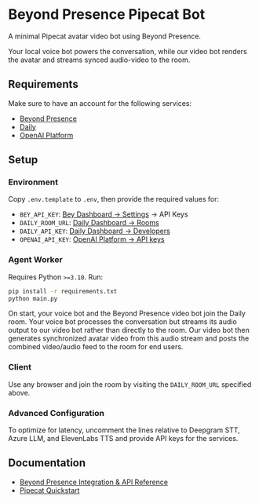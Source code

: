 # Beyond Presence Pipecat Bot

A minimal Pipecat avatar video bot using Beyond Presence.

Your local voice bot powers the conversation, while our video bot renders the avatar and streams synced audio-video to the room.

## Requirements

Make sure to have an account for the following services:

- [Beyond Presence](https://app.bey.chat)
- [Daily](https://www.daily.co)
- [OpenAI Platform](https://platform.openai.com)

## Setup

### Environment

Copy `.env.template` to `.env`, then provide the required values for:

- `BEY_API_KEY`: [Bey Dashboard -> Settings](https://app.bey.chat/settings) -> API Keys
- `DAILY_ROOM_URL`: [Daily Dashboard -> Rooms](https://dashboard.daily.co/rooms)
- `DAILY_API_KEY`: [Daily Dashboard -> Developers](https://dashboard.daily.co/developers)
- `OPENAI_API_KEY`: [OpenAI Platform -> API keys](https://platform.openai.com/settings/organization/api-keys)

### Agent Worker

Requires Python `>=3.10`. Run:

```sh
pip install -r requirements.txt
python main.py
```

On start, your voice bot and the Beyond Presence video bot join the Daily room.
Your voice bot processes the conversation but streams its audio output to our video bot rather than directly to the room.
Our video bot then generates synchronized avatar video from this audio stream and posts the combined video/audio feed to the room for end users.

### Client

Use any browser and join the room by visiting the `DAILY_ROOM_URL` specified above.

### Advanced Configuration

To optimize for latency, uncomment the lines relative to Deepgram STT, Azure LLM, and ElevenLabs TTS and provide API keys for the services.

## Documentation

- [Beyond Presence Integration & API Reference](https://docs.bey.dev/integration/livekit)
- [Pipecat Quickstart](https://docs.pipecat.ai/getting-started/quickstart)

